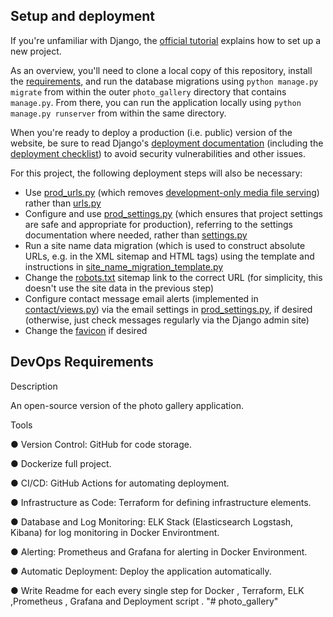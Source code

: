 ## Setup and deployment
If you're unfamiliar with Django, the [official tutorial](https://docs.djangoproject.com/en/4.0/intro/tutorial01/) explains how to set up a new project.

As an overview, you'll need to clone a local copy of this repository, install the [requirements](requirements.txt), and run the database migrations using `python manage.py migrate` from within the outer `photo_gallery` directory that contains `manage.py`. From there, you can run the application locally using `python manage.py runserver` from within the same directory.

When you're ready to deploy a production (i.e. public) version of the website, be sure to read Django's [deployment documentation](https://docs.djangoproject.com/en/4.0/howto/deployment/) (including the [deployment checklist](https://docs.djangoproject.com/en/4.0/howto/deployment/checklist/)) to avoid security vulnerabilities and other issues.

For this project, the following deployment steps will also be necessary:

- Use [prod_urls.py](photo_gallery/photo_gallery/prod_urls.py) (which removes [development-only media file serving](https://docs.djangoproject.com/en/4.0/howto/static-files/#serving-files-uploaded-by-a-user-during-development)) rather than [urls.py](photo_gallery/photo_gallery/urls.py)
- Configure and use [prod_settings.py](photo_gallery/photo_gallery/prod_settings.py) (which ensures that project settings are safe and appropriate for production), referring to the settings documentation where needed, rather than [settings.py](photo_gallery/photo_gallery/settings.py)
- Run a site name data migration (which is used to construct absolute URLs, e.g. in the XML sitemap and HTML tags) using the template and instructions in [site_name_migration_template.py](photo_gallery/photo_gallery/site_name_migration_template.py)
- Change the [robots.txt](photo_gallery/templates/robots.txt) sitemap link to the correct URL (for simplicity, this doesn't use the site data in the previous step)
- Configure contact message email alerts (implemented in [contact/views.py](photo_gallery/contact/views.py)) via the email settings in [prod_settings.py](photo_gallery/photo_gallery/prod_settings.py), if desired (otherwise, just check messages regularly via the Django admin site)
- Change the [favicon](photo_gallery/global_static/favicon.ico) if desired


## DevOps Requirements 
Description

An open-source version of the photo gallery application.

Tools

● Version Control: GitHub for code storage.

● Dockerize full project.

● CI/CD: GitHub Actions for automating deployment.

● Infrastructure as Code: Terraform for defining infrastructure elements.

● Database and Log Monitoring: ELK Stack (Elasticsearch Logstash, Kibana) for log monitoring in Docker Environtment.

● Alerting: Prometheus and Grafana for alerting in Docker Environment.

● Automatic Deployment: Deploy the application automatically.

● Write Readme for each every single step for Docker , Terraform, ELK ,Prometheus , Grafana and Deployment script . 
"# photo_gallery" 
